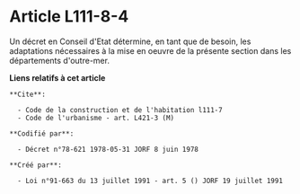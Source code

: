 # Article L111-8-4

Un décret en Conseil d'Etat détermine, en tant que de besoin, les adaptations nécessaires à la mise en oeuvre de la présente
section dans les départements d'outre-mer.

**Liens relatifs à cet article**

	**Cite**:

	  - Code de la construction et de l'habitation l111-7
	  - Code de l'urbanisme - art. L421-3 (M)

	**Codifié par**:

	  - Décret n°78-621 1978-05-31 JORF 8 juin 1978

	**Créé par**:

	  - Loi n°91-663 du 13 juillet 1991 - art. 5 () JORF 19 juillet 1991
